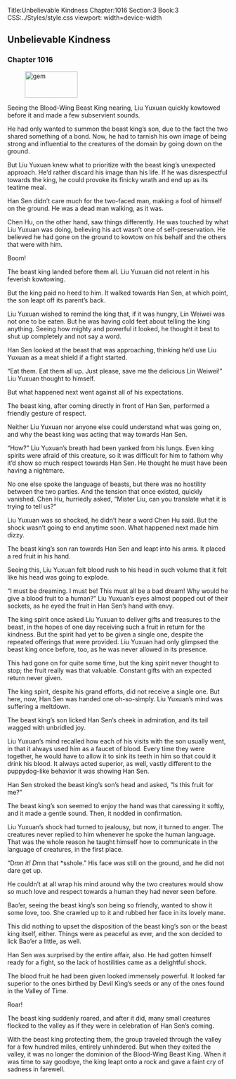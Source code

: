 Title:Unbelievable Kindness 
Chapter:1016 
Section:3 
Book:3 
CSS:../Styles/style.css 
viewport: width=device-width
  
## Unbelievable Kindness
### Chapter 1016
  
<figure>
	<img src="../Images/gem.gif" alt="gem" id="gem" width="120" height="60" />
</figure>
  

  
Seeing the Blood-Wing Beast King nearing, Liu Yuxuan quickly kowtowed before it and made a few subservient sounds.

He had only wanted to summon the beast king’s son, due to the fact the two shared something of a bond. Now, he had to tarnish his own image of being strong and influential to the creatures of the domain by going down on the ground.

But Liu Yuxuan knew what to prioritize with the beast king’s unexpected approach. He’d rather discard his image than his life. If he was disrespectful towards the king, he could provoke its finicky wrath and end up as its teatime meal.

Han Sen didn’t care much for the two-faced man, making a fool of himself on the ground. He was a dead man walking, as it was.

Chen Hu, on the other hand, saw things differently. He was touched by what Liu Yuxuan was doing, believing his act wasn’t one of self-preservation. He believed he had gone on the ground to kowtow on his behalf and the others that were with him.

Boom!

The beast king landed before them all. Liu Yuxuan did not relent in his feverish kowtowing.

But the king paid no heed to him. It walked towards Han Sen, at which point, the son leapt off its parent’s back.

Liu Yuxuan wished to remind the king that, if it was hungry, Lin Weiwei was not one to be eaten. But he was having cold feet about telling the king anything. Seeing how mighty and powerful it looked, he thought it best to shut up completely and not say a word.

Han Sen looked at the beast that was approaching, thinking he’d use Liu Yuxuan as a meat shield if a fight started.

“Eat them. Eat them all up. Just please, save me the delicious Lin Weiwei!” Liu Yuxuan thought to himself.

But what happened next went against all of his expectations.

The beast king, after coming directly in front of Han Sen, performed a friendly gesture of respect.

Neither Liu Yuxuan nor anyone else could understand what was going on, and why the beast king was acting that way towards Han Sen.

“How?” Liu Yuxuan’s breath had been yanked from his lungs. Even king spirits were afraid of this creature, so it was difficult for him to fathom why it’d show so much respect towards Han Sen. He thought he must have been having a nightmare.

No one else spoke the language of beasts, but there was no hostility between the two parties. And the tension that once existed, quickly vanished. Chen Hu, hurriedly asked, “Mister Liu, can you translate what it is trying to tell us?”

Liu Yuxuan was so shocked, he didn’t hear a word Chen Hu said. But the shock wasn’t going to end anytime soon. What happened next made him dizzy.

The beast king’s son ran towards Han Sen and leapt into his arms. It placed a red fruit in his hand.

Seeing this, Liu Yuxuan felt blood rush to his head in such volume that it felt like his head was going to explode.

“I must be dreaming. I must be! This must all be a bad dream! Why would he give a blood fruit to a human?” Liu Yuxuan’s eyes almost popped out of their sockets, as he eyed the fruit in Han Sen’s hand with envy.

The king spirit once asked Liu Yuxuan to deliver gifts and treasures to the beast, in the hopes of one day receiving such a fruit in return for the kindness. But the spirit had yet to be given a single one, despite the repeated offerings that were provided. Liu Yuxuan had only glimpsed the beast king once before, too, as he was never allowed in its presence.

This had gone on for quite some time, but the king spirit never thought to stop; the fruit really was that valuable. Constant gifts with an expected return never given.

The king spirit, despite his grand efforts, did not receive a single one. But here, now, Han Sen was handed one oh-so-simply. Liu Yuxuan’s mind was suffering a meltdown.

The beast king’s son licked Han Sen’s cheek in admiration, and its tail wagged with unbridled joy.

Liu Yuxuan’s mind recalled how each of his visits with the son usually went, in that it always used him as a faucet of blood. Every time they were together, he would have to allow it to sink its teeth in him so that could it drink his blood. It always acted superior, as well, vastly different to the puppydog-like behavior it was showing Han Sen.

Han Sen stroked the beast king’s son’s head and asked, “Is this fruit for me?”

The beast king’s son seemed to enjoy the hand was that caressing it softly, and it made a gentle sound. Then, it nodded in confirmation.

Liu Yuxuan’s shock had turned to jealousy, but now, it turned to anger. The creatures never replied to him whenever he spoke the human language. That was the whole reason he taught himself how to communicate in the language of creatures, in the first place.

“D*mn it! D*mn that *sshole.” His face was still on the ground, and he did not dare get up.

He couldn’t at all wrap his mind around why the two creatures would show so much love and respect towards a human they had never seen before.

Bao’er, seeing the beast king’s son being so friendly, wanted to show it some love, too. She crawled up to it and rubbed her face in its lovely mane.

This did nothing to upset the disposition of the beast king’s son or the beast king itself, either. Things were as peaceful as ever, and the son decided to lick Bao’er a little, as well.

Han Sen was surprised by the entire affair, also. He had gotten himself ready for a fight, so the lack of hostilities came as a delightful shock.

The blood fruit he had been given looked immensely powerful. It looked far superior to the ones birthed by Devil King’s seeds or any of the ones found in the Valley of Time.

Roar!

The beast king suddenly roared, and after it did, many small creatures flocked to the valley as if they were in celebration of Han Sen’s coming.

With the beast king protecting them, the group traveled through the valley for a few hundred miles, entirely unhindered. But when they exited the valley, it was no longer the dominion of the Blood-Wing Beast King. When it was time to say goodbye, the king leapt onto a rock and gave a faint cry of sadness in farewell.